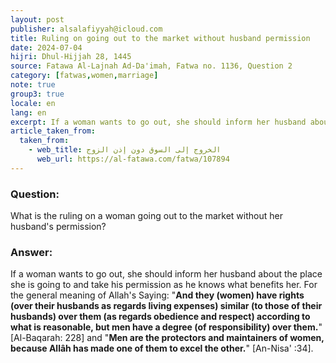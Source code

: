 ```yaml
---
layout: post
publisher: alsalafiyyah@icloud.com
title: Ruling on going out to the market without husband permission
date: 2024-07-04
hijri: Dhul-Hijjah 28, 1445
source: Fatawa Al-Lajnah Ad-Da'imah, Fatwa no. 1136, Question 2
category: [fatwas,women,marriage]
note: true
group3: true
locale: en
lang: en
excerpt: If a woman wants to go out, she should inform her husband about the place she is going to and take his permission as he knows what benefits her.
article_taken_from: 
  taken_from:
    - web_title: الخروج إلى السوق دون إذن الزوج
      web_url: https://al-fatawa.com/fatwa/107894
---
```


### Question: 
What is the ruling on a woman going out to the market without her husband's permission?

### Answer: 
If a woman wants to go out, she should inform her husband about the place she is going to and take his permission as he knows what benefits her. For the general meaning of Allah's Saying: "**And they (women) have rights (over their husbands as regards living expenses) similar (to those of their husbands) over them (as regards obedience and respect) according to what is reasonable, but men have a degree (of responsibility) over them.**" [Al-Baqarah: 228] and "**Men are the protectors and maintainers of women, because Allâh has made one of them to excel the other.**" [An-Nisa' :34]. 
